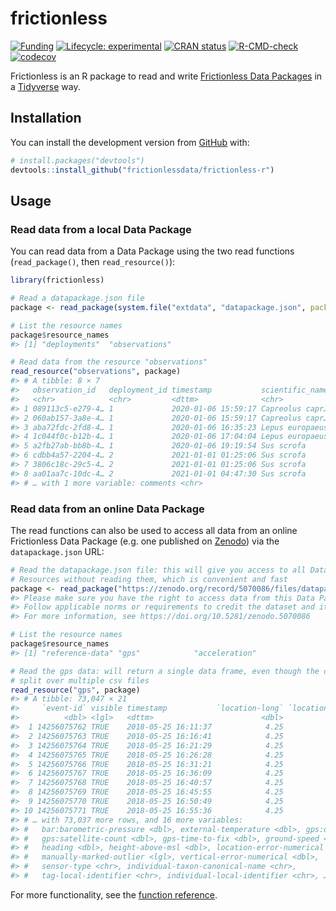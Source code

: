 
<!-- README.md is generated from README.Rmd. Please edit that file -->

# frictionless

<!-- badges: start -->

[![Funding](https://img.shields.io/static/v1?label=powered+by&message=lifewatch.be&labelColor=1a4e8a&color=f15922)](http://lifewatch.be)
[![Lifecycle:
experimental](https://img.shields.io/badge/lifecycle-experimental-orange.svg)](https://lifecycle.r-lib.org/articles/stages.html#experimental)
[![CRAN
status](https://www.r-pkg.org/badges/version/frictionless)](https://CRAN.R-project.org/package=frictionless)
[![R-CMD-check](https://github.com/frictionlessdata/frictionless-r/workflows/R-CMD-check/badge.svg)](https://github.com/frictionlessdata/frictionless-r/actions)
[![codecov](https://codecov.io/gh/frictionlessdata/frictionless-r/branch/main/graph/badge.svg?token=bKtiHW21K0)](https://codecov.io/gh/frictionlessdata/frictionless-r)
<!-- badges: end -->

Frictionless is an R package to read and write [Frictionless Data
Packages](https://specs.frictionlessdata.io/data-package/) in a
[Tidyverse](https://www.tidyverse.org/) way.

## Installation

You can install the development version from
[GitHub](https://github.com/) with:

``` r
# install.packages("devtools")
devtools::install_github("frictionlessdata/frictionless-r")
```

## Usage

### Read data from a local Data Package

You can read data from a Data Package using the two read functions
(`read_package()`, then `read_resource()`):

``` r
library(frictionless)

# Read a datapackage.json file
package <- read_package(system.file("extdata", "datapackage.json", package = "frictionless"))

# List the resource names
package$resource_names
#> [1] "deployments"  "observations"

# Read data from the resource "observations"
read_resource("observations", package)
#> # A tibble: 8 × 7
#>   observation_id   deployment_id timestamp           scientific_name count age  
#>   <chr>            <chr>         <dttm>              <chr>           <dbl> <fct>
#> 1 089113c5-e279-4… 1             2020-01-06 15:59:17 Capreolus capr…     1 juve…
#> 2 060ab157-3a8e-4… 1             2020-01-06 15:59:17 Capreolus capr…     1 adult
#> 3 aba72fdc-2fd8-4… 1             2020-01-06 16:35:23 Lepus europaeus     1 adult
#> 4 1c044f0c-b12b-4… 1             2020-01-06 17:04:04 Lepus europaeus     1 adult
#> 5 a2fb27ab-bb8b-4… 1             2020-01-06 19:19:54 Sus scrofa          2 unde…
#> 6 cdbb4a57-2204-4… 2             2021-01-01 01:25:06 Sus scrofa          1 unde…
#> 7 3806c18c-29c5-4… 2             2021-01-01 01:25:06 Sus scrofa          1 unde…
#> 8 aa01aa7c-10dc-4… 2             2021-01-01 04:47:30 Sus scrofa          1 unde…
#> # … with 1 more variable: comments <chr>
```

### Read data from an online Data Package

The read functions can also be used to access all data from an online
Frictionless Data Package (e.g. one published on
[Zenodo](https://doi.org/10.5281/zenodo.5070086)) via the
`datapackage.json` URL:

``` r
# Read the datapackage.json file: this will give you access to all Data 
# Resources without reading them, which is convenient and fast
package <- read_package("https://zenodo.org/record/5070086/files/datapackage.json")
#> Please make sure you have the right to access data from this Data Package for your proposed use.
#> Follow applicable norms or requirements to credit the dataset and its authors.
#> For more information, see https://doi.org/10.5281/zenodo.5070086

# List the resource names
package$resource_names
#> [1] "reference-data" "gps"            "acceleration"

# Read the gps data: will return a single data frame, even though the data are 
# split over multiple csv files
read_resource("gps", package)
#> # A tibble: 73,047 × 21
#>     `event-id` visible timestamp           `location-long` `location-lat`
#>          <dbl> <lgl>   <dttm>                        <dbl>          <dbl>
#>  1 14256075762 TRUE    2018-05-25 16:11:37            4.25           51.3
#>  2 14256075763 TRUE    2018-05-25 16:16:41            4.25           51.3
#>  3 14256075764 TRUE    2018-05-25 16:21:29            4.25           51.3
#>  4 14256075765 TRUE    2018-05-25 16:26:28            4.25           51.3
#>  5 14256075766 TRUE    2018-05-25 16:31:21            4.25           51.3
#>  6 14256075767 TRUE    2018-05-25 16:36:09            4.25           51.3
#>  7 14256075768 TRUE    2018-05-25 16:40:57            4.25           51.3
#>  8 14256075769 TRUE    2018-05-25 16:45:55            4.25           51.3
#>  9 14256075770 TRUE    2018-05-25 16:50:49            4.25           51.3
#> 10 14256075771 TRUE    2018-05-25 16:55:36            4.25           51.3
#> # … with 73,037 more rows, and 16 more variables:
#> #   bar:barometric-pressure <dbl>, external-temperature <dbl>, gps:dop <dbl>,
#> #   gps:satellite-count <dbl>, gps-time-to-fix <dbl>, ground-speed <dbl>,
#> #   heading <dbl>, height-above-msl <dbl>, location-error-numerical <dbl>,
#> #   manually-marked-outlier <lgl>, vertical-error-numerical <dbl>,
#> #   sensor-type <chr>, individual-taxon-canonical-name <chr>,
#> #   tag-local-identifier <chr>, individual-local-identifier <chr>, …
```

For more functionality, see the [function
reference](https://frictionlessdata.github.io/frictionless-r/reference/index.html).
